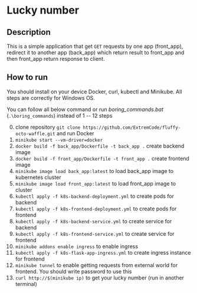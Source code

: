 # Lucky number

## Description

This is a simple application that get `GET` requests by one app (front_app), redirect it to another app (back_app) which return result to front_app and then front_app return response to client.

## How to run

You should install on your device Docker, curl, kubectl and Minikube. All steps are correctly for Windows OS.

You can follow all below command or run *boring_commands.bat* (`.\boring_commands`) instead of 1 -- 12 steps

0. clone repository `git clone https://github.com/ExtremCode/fluffy-octo-waffle.git` and run Docker
1. `minikube start --vm-driver=docker`
2. `docker build -f back_app/Dockerfile -t back_app .` create backend image
3. `docker build -f front_app/Dockerfile -t front_app .` create frontend image
4. `minikube image load back_app:latest` to load back_app image to kubernetes cluster
5. `minikube image load front_app:latest` to load front_app image to cluster
6. `kubectl apply -f k8s-backend-deployment.yml` to create pods for backend
7. `kubectl apply -f k8s-frontend-deployment.yml` to create pods for frontend
8. `kubectl apply -f k8s-backend-service.yml` to create service for backend
9. `kubectl apply -f k8s-frontend-service.yml` to create service for frontend
10. `minikube addons enable ingress` to enable ingress
11. `kubectl apply -f k8s-flask-app-ingress.yml` to create ingress instance for frontend
12. `minikube tunnel` to enable getting requests from external world for frontend. You should write password to use this
13. `curl http://$(minikube ip)` to get your lucky number (run in another terminal)
